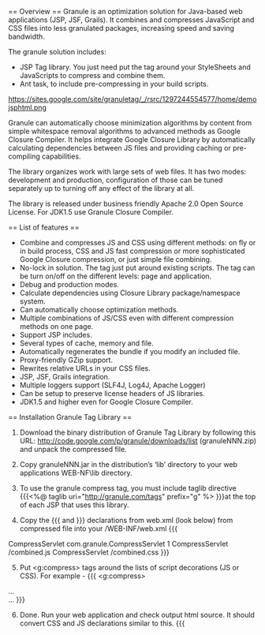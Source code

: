 == Overview ==
Granule is an optimization solution for Java-based web applications (JSP, JSF, Grails). It combines and compresses JavaScript and CSS files into less granulated packages, increasing speed and saving bandwidth.

The granule solution includes:
- JSP Tag library. You just need put the tag around your StyleSheets and JavaScripts to compress and combine them.
- Ant task, to include pre-compressing in your build scripts. 


https://sites.google.com/site/granuletag/_/rsrc/1297244554577/home/demojsphtml.png

Granule can automatically choose minimization algorithms by content from simple whitespace removal algorithms to advanced methods as Google Closure Compiler. It helps integrate Google Closure Library by automatically calculating dependencies between JS files and providing caching or pre-compiling capabilities. 

The library organizes work with large sets of web files. It has two modes: development and production, configuration of those can be tuned separately up to turning off any effect of the library at all. 

The library is released under business friendly Apache 2.0 Open Source License. 
For JDK1.5 use Granule Closure Compiler.


== List of features ==
  *  Combine and compresses JS and CSS using different methods: on fly or in build process, CSS and JS fast compression or more sophisticated Google Closure compression, or just simple file combining. 
  *  No-lock in solution. The tag just put around existing scripts. The tag can be turn on/off on the different levels: page and application.
  *  Debug and production modes.
  *  Calculate dependencies using Closure Library package/namespace system.
  *  Can automatically choose optimization methods.
  *  Multiple combinations of JS/CSS even with different compression methods on one page.
  *  Support JSP includes.
  *  Several types of cache, memory and file.
  *  Automatically regenerates the bundle if you modify an included file.
  *  Proxy-friendly GZip support.
  *  Rewrites relative URLs in your CSS files.
  *  JSP, JSF, Grails integration.
  *  Multiple loggers support (SLF4J, Log4J, Apache Logger)
  *  Can be setup to preserve license headers of JS libraries.
  * JDK1.5 and higher even for Google Closure Compiler.

== Installation Granule Tag Library ==
1. Download the binary distribution of Granule Tag Library by following this URL: http://code.google.com/p/granule/downloads/list (granuleNNN.zip) and unpack the compressed file.

2. Copy granuleNNN.jar in the distribution’s ‘lib’ directory to your web applications WEB-NF\lib directory.

3. To use the granule compress tag, you must include taglib directive {{{<%@ taglib uri="http://granule.com/tags" prefix="g" %> }}}at the top of each JSP that uses this library.

4. Copy the {{{<servlet> and <servlet-mapping>}}} declarations from web.xml (look below) from compressed file into your /WEB-INF/web.xml 
{{{  
  <servlet>
        <servlet-name>CompressServlet</servlet-name>
        <servlet-class>com.granule.CompressServlet</servlet-class>
        <load-on-startup>1</load-on-startup>
    </servlet>
    <servlet-mapping>
        <servlet-name>CompressServlet</servlet-name>
        <url-pattern>/combined.js</url-pattern>
    </servlet-mapping>
    <servlet-mapping>
        <servlet-name>CompressServlet</servlet-name>
        <url-pattern>/combined.css</url-pattern>
    </servlet-mapping>
}}}

5. Put <g:compress> tags around the lists of script decorations (JS or CSS). For example -
{{{
<g:compress>
  <link rel="stylesheet" type="text/css" href="css/dp.css"/>
  <link rel="stylesheet" type="text/css" href="css/demo.css"/>    
</g:compress>
...
<div id="datepicker"></div>
<g:compress>
  <script type="text/javascript" src="common.js"/>
  <script type="text/javascript" src="closure/goog/base.js"/>
  <script>
       goog.require('goog.dom');
       goog.require('goog.date');
       goog.require('goog.ui.DatePicker');
  </script>
  <script type="text/javascript">
      var dp = new goog.ui.DatePicker();
      dp.render(document.getElementById('datepicker'));
  </script>
</g:compress>
...
}}}

6.  Done. Run your web application and check output html source. It should convert CSS and JS declarations similar to this.
{{{
<link rel="stylesheet" type="text/css" 
      href="/combined.css?id=cc4c21b0"/>    

<script src="/combined.js?id=4658acf30"/>
}}}
